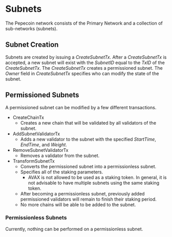 # Subnets

The Pepecoin network consists of the Primary Network and a collection of
sub-networks (subnets).

## Subnet Creation

Subnets are created by issuing a *CreateSubnetTx*. After a *CreateSubnetTx* is
accepted, a new subnet will exist with the *SubnetID* equal to the *TxID* of the
*CreateSubnetTx*. The *CreateSubnetTx* creates a permissioned subnet. The
*Owner* field in *CreateSubnetTx* specifies who can modify the state of the
subnet.

## Permissioned Subnets

A permissioned subnet can be modified by a few different transactions.

- CreateChainTx
  - Creates a new chain that will be validated by all validators of the subnet.
- AddSubnetValidatorTx
  - Adds a new validator to the subnet with the specified *StartTime*,
    *EndTime*, and *Weight*.
- RemoveSubnetValidatorTx
  - Removes a validator from the subnet.
- TransformSubnetTx
  - Converts the permissioned subnet into a permissionless subnet.
  - Specifies all of the staking parameters.
    - AVAX is not allowed to be used as a staking token. In general, it is not
      advisable to have multiple subnets using the same staking token.
  - After becoming a permissionless subnet, previously added permissioned
    validators will remain to finish their staking period.
  - No more chains will be able to be added to the subnet.

### Permissionless Subnets

Currently, nothing can be performed on a permissionless subnet.
